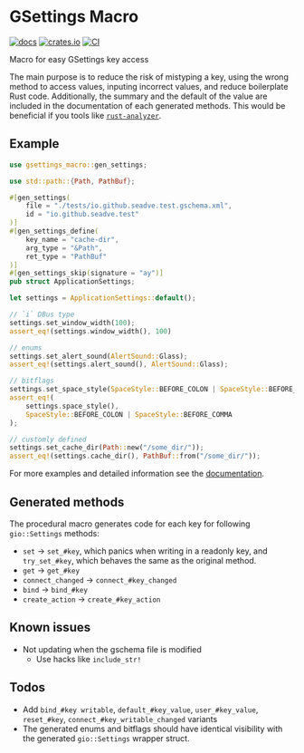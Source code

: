 # GSettings Macro

[![docs](https://docs.rs/gsettings-macro/badge.svg)](https://docs.rs/gsettings-macro/)
[![crates.io](https://img.shields.io/crates/v/gsettings-macro)](https://crates.io/crates/gsettings-macro)
[![CI](https://github.com/SeaDve/gsettings-macro/actions/workflows/ci.yml/badge.svg)](https://github.com/SeaDve/gsettings-macro/actions/workflows/ci.yml)

Macro for easy GSettings key access

The main purpose is to reduce the risk of mistyping a key, using
the wrong method to access values, inputing incorrect values,
and reduce boilerplate Rust code. Additionally, the summary and
the default of the value are included in the documentation of each
generated methods. This would be beneficial if you tools like
[`rust-analyzer`](https://rust-analyzer.github.io/).

## Example

```rust
use gsettings_macro::gen_settings;

use std::path::{Path, PathBuf};

#[gen_settings(
    file = "./tests/io.github.seadve.test.gschema.xml",
    id = "io.github.seadve.test"
)]
#[gen_settings_define(
    key_name = "cache-dir",
    arg_type = "&Path",
    ret_type = "PathBuf"
)]
#[gen_settings_skip(signature = "ay")]
pub struct ApplicationSettings;

let settings = ApplicationSettings::default();

// `i` DBus type
settings.set_window_width(100);
assert_eq!(settings.window_width(), 100)

// enums
settings.set_alert_sound(AlertSound::Glass);
assert_eq!(settings.alert_sound(), AlertSound::Glass);

// bitflags
settings.set_space_style(SpaceStyle::BEFORE_COLON | SpaceStyle::BEFORE_COMMA);
assert_eq!(
    settings.space_style(),
    SpaceStyle::BEFORE_COLON | SpaceStyle::BEFORE_COMMA
);

// customly defined
settings.set_cache_dir(Path::new("/some_dir/"));
assert_eq!(settings.cache_dir(), PathBuf::from("/some_dir/"));
```

For more examples and detailed information see the
[documentation](https://seadve.github.io/gsettings-macro/gsettings_macro/attr.gen_settings.html).

## Generated methods

The procedural macro generates code for each key for following
`gio::Settings` methods:

* `set` -> `set_#key`, which panics when writing in a readonly
key, and `try_set_#key`, which behaves the same as the original method.
* `get` -> `get_#key`
* `connect_changed` -> `connect_#key_changed`
* `bind` -> `bind_#key`
* `create_action` -> `create_#key_action`

## Known issues

* Not updating when the gschema file is modified
  * Use hacks like `include_str!`

## Todos

* Add `bind_#key writable`, `default_#key_value`, `user_#key_value`, `reset_#key`, `connect_#key_writable_changed` variants
* The generated enums and bitflags should have identical visibility with the generated `gio::Settings` wrapper struct.
